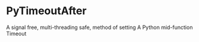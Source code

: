 # PyTimeoutAfter
A signal free, multi-threading safe, method of setting A Python mid-function Timeout
